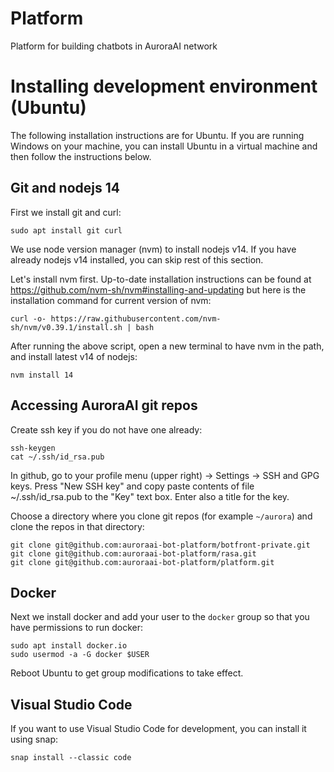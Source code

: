 # Platform
Platform for building chatbots in AuroraAI network

# Installing development environment (Ubuntu)

The following installation instructions are for Ubuntu. If you are running Windows on your machine, you can install Ubuntu in a virtual machine and then follow the instructions below.

## Git and nodejs 14

First we install git and curl:
```
sudo apt install git curl
```

We use node version manager (nvm) to install nodejs v14. If you have already nodejs v14 installed, you can skip rest of this section.

Let's install nvm first. Up-to-date installation instructions can be found at https://github.com/nvm-sh/nvm#installing-and-updating but here is the installation command for current version of nvm: 
```
curl -o- https://raw.githubusercontent.com/nvm-sh/nvm/v0.39.1/install.sh | bash
```

After running the above script, open a new terminal to have nvm in the path, and install latest v14 of nodejs:
```
nvm install 14
```

## Accessing AuroraAI git repos

Create ssh key if you do not have one already:
```
ssh-keygen
cat ~/.ssh/id_rsa.pub
```
In github, go to your profile menu (upper right) -> Settings -> SSH and GPG keys. Press "New SSH key" and copy paste contents of file ~/.ssh/id_rsa.pub to the "Key" text box. Enter also a title for the key.

Choose a directory where you clone git repos (for example `~/aurora`) and clone the repos in that directory:
```
git clone git@github.com:auroraai-bot-platform/botfront-private.git
git clone git@github.com:auroraai-bot-platform/rasa.git
git clone git@github.com:auroraai-bot-platform/platform.git
```

## Docker

Next we install docker and add your user to the `docker` group so that you have permissions to run docker:
```
sudo apt install docker.io
sudo usermod -a -G docker $USER
```
Reboot Ubuntu to get group modifications to take effect.

## Visual Studio Code

If you want to use Visual Studio Code for development, you can install it using snap:
```
snap install --classic code
```